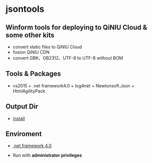 # jsontools 


## Winform tools for deploying to QiNIU Cloud & some other kits

- convert static files to QiNIU Cloud
- fusion QiNIU CDN
- convert GBK、GB2312、UTF-8 to UTF-8 without BOM


## Tools & Packages

- vs2015 + .net framework4.0 + log4net + Newtonsoft.Json + HtmlAgilityPack


## Output Dir

- [install](CSharpWinform/output)


## Enviroment
- [.net framework 4.0](https://www.microsoft.com/zh-CN/download/details.aspx?id=17851)

- Run with **administrator privileges**
